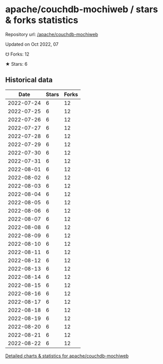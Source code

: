 # apache/couchdb-mochiweb / stars & forks statistics

Repository url: [/apache/couchdb-mochiweb](https://github.com/apache/couchdb-mochiweb)

Updated on Oct 2022, 07

☋ Forks: 12

★ Stars: 6

## Historical data
| Date | Stars | Forks |
|------|-------|-------|
| 2022-07-24 | 6 | 12 | 
| 2022-07-25 | 6 | 12 | 
| 2022-07-26 | 6 | 12 | 
| 2022-07-27 | 6 | 12 | 
| 2022-07-28 | 6 | 12 | 
| 2022-07-29 | 6 | 12 | 
| 2022-07-30 | 6 | 12 | 
| 2022-07-31 | 6 | 12 | 
| 2022-08-01 | 6 | 12 | 
| 2022-08-02 | 6 | 12 | 
| 2022-08-03 | 6 | 12 | 
| 2022-08-04 | 6 | 12 | 
| 2022-08-05 | 6 | 12 | 
| 2022-08-06 | 6 | 12 | 
| 2022-08-07 | 6 | 12 | 
| 2022-08-08 | 6 | 12 | 
| 2022-08-09 | 6 | 12 | 
| 2022-08-10 | 6 | 12 | 
| 2022-08-11 | 6 | 12 | 
| 2022-08-12 | 6 | 12 | 
| 2022-08-13 | 6 | 12 | 
| 2022-08-14 | 6 | 12 | 
| 2022-08-15 | 6 | 12 | 
| 2022-08-16 | 6 | 12 | 
| 2022-08-17 | 6 | 12 | 
| 2022-08-18 | 6 | 12 | 
| 2022-08-19 | 6 | 12 | 
| 2022-08-20 | 6 | 12 | 
| 2022-08-21 | 6 | 12 | 
| 2022-08-22 | 6 | 12 | 


[Detailed charts & statistics for apache/couchdb-mochiweb](https://reviewgithub.com/rep/apache/couchdb-mochiweb)
